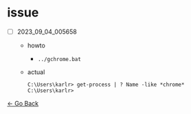 # issue

- [ ] 2023_09_04_005658
  - howto
    - ``../gchrome.bat``
  - actual
    
    ```
    C:\Users\karlr> get-process | ? Name -like *chrome*
    C:\Users\karlr>
    ```

[← Go Back](../readme.md)
